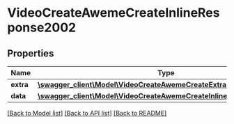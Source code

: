 # VideoCreateAwemeCreateInlineResponse2002

## Properties
Name | Type | Description | Notes
------------ | ------------- | ------------- | -------------
**extra** | [**\swagger_client\Model\VideoCreateAwemeCreateExtraBody**](VideoCreateAwemeCreateExtraBody.md) |  | [optional] 
**data** | [**\swagger_client\Model\VideoCreateAwemeCreateInlineResponse2002Data**](VideoCreateAwemeCreateInlineResponse2002Data.md) |  | [optional] 

[[Back to Model list]](../README.md#documentation-for-models) [[Back to API list]](../README.md#documentation-for-api-endpoints) [[Back to README]](../README.md)

